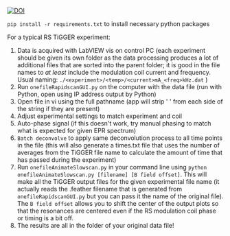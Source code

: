 [![DOI](https://zenodo.org/badge/511248877.svg)](https://zenodo.org/doi/10.5281/zenodo.10038327)

`pip install -r requirements.txt` to install necessary python packages

For a typical RS TiGGER experiment:
1. Data is acquired with LabVIEW vis on control PC (each experiment should be given its own folder as the data processing produces a lot of additional files that are sorted into the parent folder; it is good in the file names to *at least* include the modulation coil current and frequency. Usual naming: `./<experiment>/<temp>/<current>mA_<freq>kHz.dat` )
2. Run `onefileRapidscanGUI.py` on the computer with the data file (run with Python, open using IP address output by Python)
3. Open file in vi using the full pathname (app will strip ' ' from each side of the string if they are present)
4. Adjust experimental settings to match experiment and coil
5. Auto-phase signal (if this doesn't work, try manual phasing to match what is expected for given EPR spectrum)
6. `Batch deconvolve` to apply same deconvolution process to all time points in the file (this will also generate a times.txt file that uses the number of averages from the TiGGER file name to calculate the amount of time that has passed during the experiment)
7. Run `onefileAnimateSlowscan.py` in your command line using `python onefileAnimateSlowscan.py [filename] [B field offset]`. This will make all the TiGGER output files for the given experimental file name (it actually reads the .feather filename that is generated from `onefileRapidscanGUI.py` but you can pass it the name of the original file). The `B field offset` allows you to shift the center of the output plots so that the resonances are centered even if the RS modulation coil phase or timing is a bit off.
8. The results are all in the folder of your original data file!

